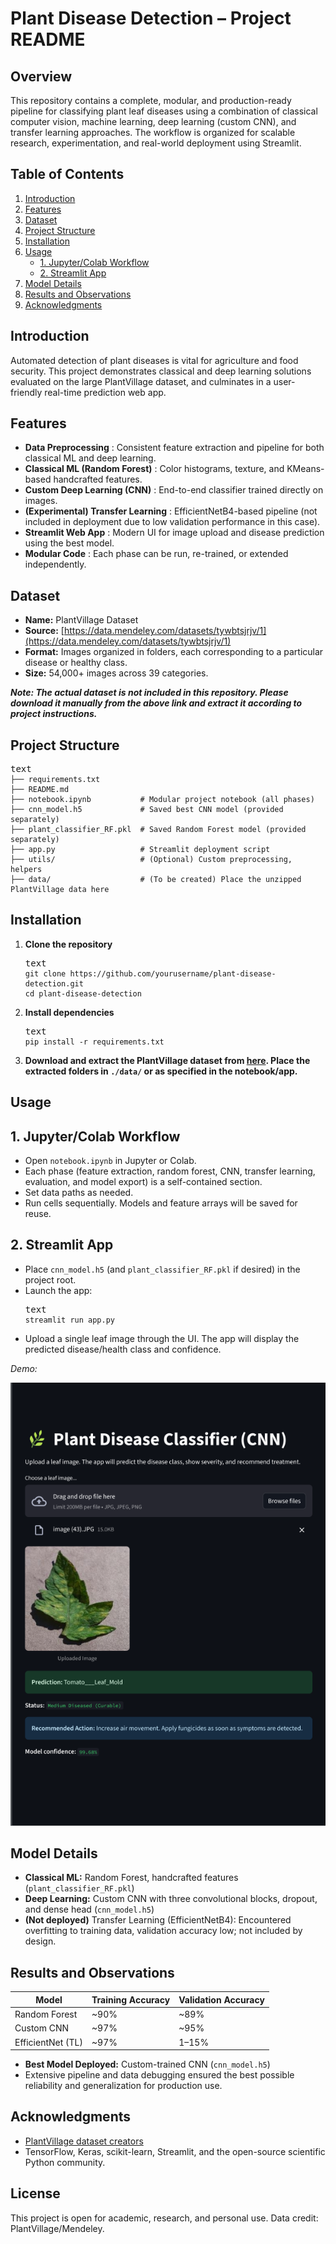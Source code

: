 # Plant Disease Detection – Project README

## Overview

This repository contains a complete, modular, and production-ready pipeline for classifying plant leaf diseases using a combination of classical computer vision, machine learning, deep learning (custom CNN), and transfer learning approaches. The workflow is organized for scalable research, experimentation, and real-world deployment using Streamlit.

## Table of Contents

1. [Introduction](https://www.perplexity.ai/search/project-title-plant-disease-de-jCJoNf.CSia1c2GmhsayjQ#introduction)
2. [Features](https://www.perplexity.ai/search/project-title-plant-disease-de-jCJoNf.CSia1c2GmhsayjQ#features)
3. [Dataset](https://www.perplexity.ai/search/project-title-plant-disease-de-jCJoNf.CSia1c2GmhsayjQ#dataset)
4. [Project Structure](https://www.perplexity.ai/search/project-title-plant-disease-de-jCJoNf.CSia1c2GmhsayjQ#project-structure)
5. [Installation](https://www.perplexity.ai/search/project-title-plant-disease-de-jCJoNf.CSia1c2GmhsayjQ#installation)
6. [Usage](https://www.perplexity.ai/search/project-title-plant-disease-de-jCJoNf.CSia1c2GmhsayjQ#usage)
   * [1. Jupyter/Colab Workflow](https://www.perplexity.ai/search/project-title-plant-disease-de-jCJoNf.CSia1c2GmhsayjQ#1-jupytercolab-workflow)
   * [2. Streamlit App](https://www.perplexity.ai/search/project-title-plant-disease-de-jCJoNf.CSia1c2GmhsayjQ#2-streamlit-app)
7. [Model Details](https://www.perplexity.ai/search/project-title-plant-disease-de-jCJoNf.CSia1c2GmhsayjQ#model-details)
8. [Results and Observations](https://www.perplexity.ai/search/project-title-plant-disease-de-jCJoNf.CSia1c2GmhsayjQ#results-and-observations)
9. [Acknowledgments](https://www.perplexity.ai/search/project-title-plant-disease-de-jCJoNf.CSia1c2GmhsayjQ#acknowledgments)

## Introduction

Automated detection of plant diseases is vital for agriculture and food security. This project demonstrates classical and deep learning solutions evaluated on the large PlantVillage dataset, and culminates in a user-friendly real-time prediction web app.

## Features

* **Data Preprocessing** : Consistent feature extraction and pipeline for both classical ML and deep learning.
* **Classical ML (Random Forest)** : Color histograms, texture, and KMeans-based handcrafted features.
* **Custom Deep Learning (CNN)** : End-to-end classifier trained directly on images.
* **(Experimental) Transfer Learning** : EfficientNetB4-based pipeline (not included in deployment due to low validation performance in this case).
* **Streamlit Web App** : Modern UI for image upload and disease prediction using the best model.
* **Modular Code** : Each phase can be run, re-trained, or extended independently.

## Dataset

* **Name:** PlantVillage Dataset
* **Source:** [https://data.mendeley.com/datasets/tywbtsjrjv/1](https://data.mendeley.com/datasets/tywbtsjrjv/1)
* **Format:** Images organized in folders, each corresponding to a particular disease or healthy class.
* **Size:** 54,000+ images across 39 categories.

***Note: The actual dataset is not included in this repository. Please download it manually from the above link and extract it according to project instructions.***

## Project Structure

<pre class="not-prose w-full rounded font-mono text-sm font-extralight"><div class="codeWrapper text-textMainDark selection:text-super selection:bg-super/10 bg-offset my-md relative flex flex-col rounded font-mono text-sm font-thin"><div class="translate-y-xs -translate-x-xs bottom-xl mb-xl sticky top-0 flex h-0 items-start justify-end"></div><div class="-mt-xl"><div><div data-testid="code-language-indicator" class="text-text-200 bg-background-300 py-xs px-sm inline-block rounded-br rounded-tl-[3px] font-thin">text</div></div><div class="pr-lg"><span><code><span><span>├── requirements.txt
</span></span><span>├── README.md
</span><span>├── notebook.ipynb           # Modular project notebook (all phases)
</span><span>├── cnn_model.h5             # Saved best CNN model (provided separately)
</span><span>├── plant_classifier_RF.pkl  # Saved Random Forest model (provided separately)
</span><span>├── app.py                   # Streamlit deployment script
</span><span>├── utils/                   # (Optional) Custom preprocessing, helpers
</span><span>├── data/                    # (To be created) Place the unzipped PlantVillage data here
</span><span></span></code></span></div></div></div></pre>

## Installation

1. **Clone the repository**
   <pre class="not-prose w-full rounded font-mono text-sm font-extralight"><div class="codeWrapper text-textMainDark selection:text-super selection:bg-super/10 bg-offset my-md relative flex flex-col rounded font-mono text-sm font-thin"><div class="translate-y-xs -translate-x-xs bottom-xl mb-xl sticky top-0 flex h-0 items-start justify-end"></div><div class="-mt-xl"><div><div data-testid="code-language-indicator" class="text-text-200 bg-background-300 py-xs px-sm inline-block rounded-br rounded-tl-[3px] font-thin">text</div></div><div class="pr-lg"><span><code><span><span>git clone https://github.com/yourusername/plant-disease-detection.git
   </span></span><span>cd plant-disease-detection
   </span><span></span></code></span></div></div></div></pre>
2. **Install dependencies**
   <pre class="not-prose w-full rounded font-mono text-sm font-extralight"><div class="codeWrapper text-textMainDark selection:text-super selection:bg-super/10 bg-offset my-md relative flex flex-col rounded font-mono text-sm font-thin"><div class="translate-y-xs -translate-x-xs bottom-xl mb-xl sticky top-0 flex h-0 items-start justify-end"></div><div class="-mt-xl"><div><div data-testid="code-language-indicator" class="text-text-200 bg-background-300 py-xs px-sm inline-block rounded-br rounded-tl-[3px] font-thin">text</div></div><div class="pr-lg"><span><code><span><span>pip install -r requirements.txt
   </span></span><span></span></code></span></div></div></div></pre>
3. **Download and extract the PlantVillage dataset from [here](https://data.mendeley.com/datasets/tywbtsjrjv/1). Place the extracted folders in `./data/` or as specified in the notebook/app.**

## Usage

## 1. Jupyter/Colab Workflow

* Open `notebook.ipynb` in Jupyter or Colab.
* Each phase (feature extraction, random forest, CNN, transfer learning, evaluation, and model export) is a self-contained section.
* Set data paths as needed.
* Run cells sequentially. Models and feature arrays will be saved for reuse.

## 2. Streamlit App

* Place `cnn_model.h5` (and `plant_classifier_RF.pkl` if desired) in the project root.
* Launch the app:
  <pre class="not-prose w-full rounded font-mono text-sm font-extralight"><div class="codeWrapper text-textMainDark selection:text-super selection:bg-super/10 bg-offset my-md relative flex flex-col rounded font-mono text-sm font-thin"><div class="translate-y-xs -translate-x-xs bottom-xl mb-xl sticky top-0 flex h-0 items-start justify-end"></div><div class="-mt-xl"><div><div data-testid="code-language-indicator" class="text-text-200 bg-background-300 py-xs px-sm inline-block rounded-br rounded-tl-[3px] font-thin">text</div></div><div class="pr-lg"><span><code><span><span>streamlit run app.py
  </span></span><span></span></code></span></div></div></div></pre>
* Upload a single leaf image through the UI. The app will display the predicted disease/health class and confidence.

*Demo:*

![Streamlit Demo](Streamlit%20Demo.png)




## Model Details

* **Classical ML:** Random Forest, handcrafted features (`plant_classifier_RF.pkl`)
* **Deep Learning:** Custom CNN with three convolutional blocks, dropout, and dense head (`cnn_model.h5`)
* **(Not deployed)** Transfer Learning (EfficientNetB4): Encountered overfitting to training data, validation accuracy low; not included by design.

## Results and Observations

| Model             | Training Accuracy | Validation Accuracy |
| ----------------- | ----------------- | ------------------- |
| Random Forest     | ~90%              | ~89%                |
| Custom CNN        | ~97%              | ~95%                |
| EfficientNet (TL) | ~97%              | 1–15%              |

* **Best Model Deployed:** Custom-trained CNN (`cnn_model.h5`)
* Extensive pipeline and data debugging ensured the best possible reliability and generalization for production use.

## Acknowledgments

* [PlantVillage dataset creators](https://data.mendeley.com/datasets/tywbtsjrjv/1)
* TensorFlow, Keras, scikit-learn, Streamlit, and the open-source scientific Python community.

## License

This project is open for academic, research, and personal use. Data credit: PlantVillage/Mendeley.
